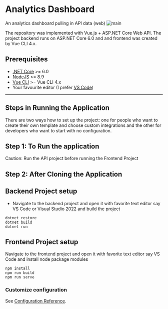 # Analytics Dashboard
An analytics dashboard pulling in API data (web)
![main](https://user-images.githubusercontent.com/91881320/168232967-93663e77-60c7-405c-8f74-e8ce606d91f1.gif)

The repository was implemented with Vue.js + ASP.&#8203;NET Core Web API. The project backend runs on ASP.NET Core 6.0 and and frontend was created by Vue CLI 4.x.


## Prerequisites

* [.NET Core](https://www.microsoft.com/net/download/windows) >= 6.0
* [NodeJS](https://nodejs.org/) >= 8.9
* [Vue CLI](https://cli.vuejs.org/) >= Vue CLI 4.x 
* Your favourite editor (I prefer [VS Code](https://code.visualstudio.com/))
---

## Steps in Running the Application

There are two ways how to set up the project: one for people who want to create their own template and choose custom integrations and the other for developers who want to start with no configuration.


## Step 1: To Run the application
Caution: Run the API project before running the Frontend Project

## Step 2: After Cloning the Application
## Backend Project setup

* Navigate to the backend project and open it with favorite text editor say VS Code or Visual Studio 2022 and build the project
```
dotnet restore
dotnet build
dotnet run
```
## Frontend Project setup
Navigate to the frontend project and open it with favorite text editor say VS Code and install node package modules
```
npm install
npm run build
npm run serve
```
### Customize configuration
See [Configuration Reference](https://cli.vuejs.org/config/).



